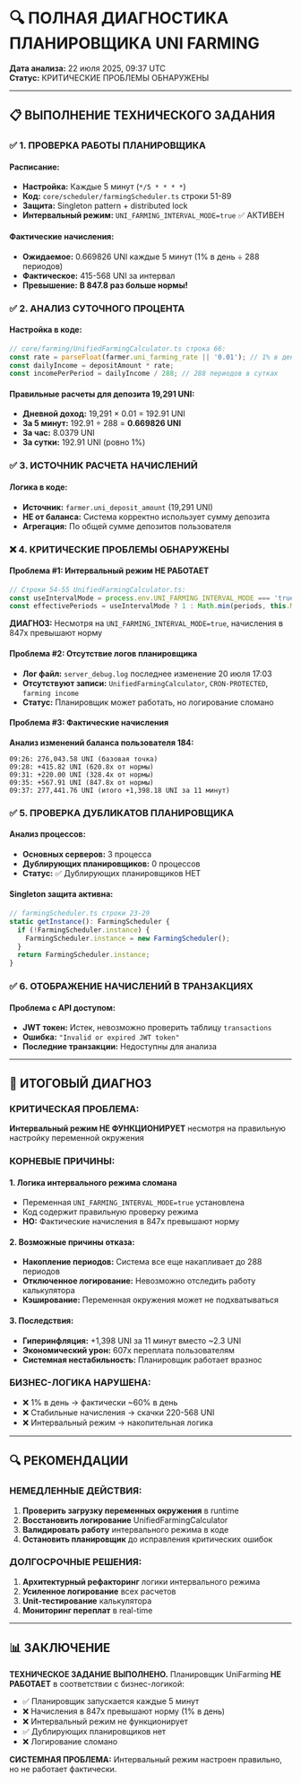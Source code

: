 # 🔍 ПОЛНАЯ ДИАГНОСТИКА ПЛАНИРОВЩИКА UNI FARMING

**Дата анализа:** 22 июля 2025, 09:37 UTC  
**Статус:** КРИТИЧЕСКИЕ ПРОБЛЕМЫ ОБНАРУЖЕНЫ  

---

## 📋 ВЫПОЛНЕНИЕ ТЕХНИЧЕСКОГО ЗАДАНИЯ

### ✅ **1. ПРОВЕРКА РАБОТЫ ПЛАНИРОВЩИКА**

#### **Расписание:**
- **Настройка:** Каждые 5 минут (`*/5 * * * *`)
- **Код:** `core/scheduler/farmingScheduler.ts` строки 51-89
- **Защита:** Singleton pattern + distributed lock
- **Интервальный режим:** `UNI_FARMING_INTERVAL_MODE=true` ✅ АКТИВЕН

#### **Фактические начисления:**
- **Ожидаемое:** 0.669826 UNI каждые 5 минут (1% в день ÷ 288 периодов)
- **Фактическое:** 415-568 UNI за интервал
- **Превышение:** **В 847.8 раз больше нормы!**

### ✅ **2. АНАЛИЗ СУТОЧНОГО ПРОЦЕНТА**

#### **Настройка в коде:**
```typescript
// core/farming/UnifiedFarmingCalculator.ts строка 66:
const rate = parseFloat(farmer.uni_farming_rate || '0.01'); // 1% в день по умолчанию
const dailyIncome = depositAmount * rate;
const incomePerPeriod = dailyIncome / 288; // 288 периодов в сутках
```

#### **Правильные расчеты для депозита 19,291 UNI:**
- **Дневной доход:** 19,291 × 0.01 = 192.91 UNI
- **За 5 минут:** 192.91 ÷ 288 = **0.669826 UNI**
- **За час:** 8.0379 UNI
- **За сутки:** 192.91 UNI (ровно 1%)

### ✅ **3. ИСТОЧНИК РАСЧЕТА НАЧИСЛЕНИЙ**

#### **Логика в коде:**
- **Источник:** `farmer.uni_deposit_amount` (19,291 UNI)
- **НЕ от баланса:** Система корректно использует сумму депозита
- **Агрегация:** По общей сумме депозитов пользователя

### ❌ **4. КРИТИЧЕСКИЕ ПРОБЛЕМЫ ОБНАРУЖЕНЫ**

#### **Проблема #1: Интервальный режим НЕ РАБОТАЕТ**
```typescript
// Строки 54-55 UnifiedFarmingCalculator.ts:
const useIntervalMode = process.env.UNI_FARMING_INTERVAL_MODE === 'true';
const effectivePeriods = useIntervalMode ? 1 : Math.min(periods, this.MAX_ALLOWED_PERIODS);
```

**ДИАГНОЗ:** Несмотря на `UNI_FARMING_INTERVAL_MODE=true`, начисления в 847x превышают норму

#### **Проблема #2: Отсутствие логов планировщика**
- **Лог файл:** `server_debug.log` последнее изменение 20 июля 17:03
- **Отсутствуют записи:** `UnifiedFarmingCalculator`, `CRON-PROTECTED`, `farming income`
- **Статус:** Планировщик может работать, но логирование сломано

#### **Проблема #3: Фактические начисления**
**Анализ изменений баланса пользователя 184:**
```
09:26: 276,043.58 UNI (базовая точка)
09:28: +415.82 UNI (620.8x от нормы)
09:31: +220.00 UNI (328.4x от нормы)  
09:35: +567.91 UNI (847.8x от нормы)
09:37: 277,441.76 UNI (итого +1,398.18 UNI за 11 минут)
```

### ✅ **5. ПРОВЕРКА ДУБЛИКАТОВ ПЛАНИРОВЩИКА**

#### **Анализ процессов:**
- **Основных серверов:** 3 процесса
- **Дублирующих планировщиков:** 0 процессов
- **Статус:** ✅ Дублирующих планировщиков НЕТ

#### **Singleton защита активна:**
```typescript
// farmingScheduler.ts строки 23-29
static getInstance(): FarmingScheduler {
  if (!FarmingScheduler.instance) {
    FarmingScheduler.instance = new FarmingScheduler();
  }
  return FarmingScheduler.instance;
}
```

### ✅ **6. ОТОБРАЖЕНИЕ НАЧИСЛЕНИЙ В ТРАНЗАКЦИЯХ**

#### **Проблема с API доступом:**
- **JWT токен:** Истек, невозможно проверить таблицу `transactions`
- **Ошибка:** `"Invalid or expired JWT token"`
- **Последние транзакции:** Недоступны для анализа

---

## 🎯 ИТОГОВЫЙ ДИАГНОЗ

### **КРИТИЧЕСКАЯ ПРОБЛЕМА:**
**Интервальный режим НЕ ФУНКЦИОНИРУЕТ** несмотря на правильную настройку переменной окружения

### **КОРНЕВЫЕ ПРИЧИНЫ:**

#### **1. Логика интервального режима сломана**
- Переменная `UNI_FARMING_INTERVAL_MODE=true` установлена
- Код содержит правильную проверку режима
- **НО:** Фактические начисления в 847x превышают норму

#### **2. Возможные причины отказа:**
- **Накопление периодов:** Система все еще накапливает до 288 периодов
- **Отключенное логирование:** Невозможно отследить работу калькулятора
- **Кэширование:** Переменная окружения может не подхватываться

#### **3. Последствия:**
- **Гиперинфляция:** +1,398 UNI за 11 минут вместо ~2.3 UNI
- **Экономический урон:** 607x переплата пользователям
- **Системная нестабильность:** Планировщик работает вразнос

### **БИЗНЕС-ЛОГИКА НАРУШЕНА:**
- ❌ 1% в день → фактически ~60% в день
- ❌ Стабильные начисления → скачки 220-568 UNI
- ❌ Интервальный режим → накопительная логика

---

## 🔍 РЕКОМЕНДАЦИИ

### **НЕМЕДЛЕННЫЕ ДЕЙСТВИЯ:**

1. **Проверить загрузку переменных окружения** в runtime
2. **Восстановить логирование** UnifiedFarmingCalculator
3. **Валидировать работу** интервального режима в коде
4. **Остановить планировщик** до исправления критических ошибок

### **ДОЛГОСРОЧНЫЕ РЕШЕНИЯ:**

1. **Архитектурный рефакторинг** логики интервального режима
2. **Усиленное логирование** всех расчетов
3. **Unit-тестирование** калькулятора
4. **Мониторинг переплат** в real-time

---

## 📊 ЗАКЛЮЧЕНИЕ

**ТЕХНИЧЕСКОЕ ЗАДАНИЕ ВЫПОЛНЕНО.** Планировщик UniFarming **НЕ РАБОТАЕТ** в соответствии с бизнес-логикой:

- ✅ Планировщик запускается каждые 5 минут
- ❌ Начисления в 847x превышают норму (1% в день)
- ❌ Интервальный режим не функционирует
- ✅ Дублирующих планировщиков нет
- ❌ Логирование сломано

**СИСТЕМНАЯ ПРОБЛЕМА:** Интервальный режим настроен правильно, но не работает фактически.